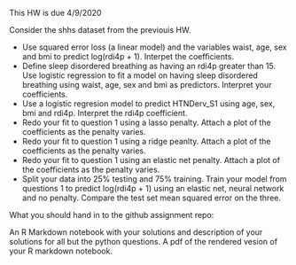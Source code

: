 This HW is due 4/9/2020

Consider the shhs dataset from the previouis HW. 

* Use squared error loss (a linear model) and the variables waist, age, sex and bmi to predict log(rdi4p + 1). Interpet the coefficients.
* Define sleep disordered breathing as having an rdi4p greater than 15. Use logistic regression to fit a model on having sleep disordered breathing using waist, age, sex and bmi as predictors. Interpret your coefficients.
* Use a logistic regresion model to predict HTNDerv_S1 using age, sex, bmi and rdi4p. Interpret the rdi4p coefficient.
* Redo your fit to question 1 using a lasso penalty. Attach a plot of the coefficients as the penalty varies. 
* Redo your fit to question 1 using a ridge peanlty. Attach a plot of the coefficients as the penalty varies.
* Redo your fit to question 1 using an elastic net penalty. Attach a plot of the coefficients as the penalty varies.
* Split your data into 25% testing and 75% training. Train your model from questions 1 to predict log(rdi4p + 1) using an elastic net, neural network and no penalty. Compare the test set mean squared error on the three.

What you should hand in to the github assignment repo:

An R Markdown notebook with your solutions and description of your solutions for all but the python questions.
A pdf of the rendered vesion of your R markdown notebook.
